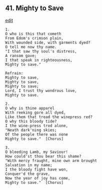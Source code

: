 
## 41.  Mighty to Save
[edit](https://docs.google.com/document/d/1cyRyBYaBV2hCwmAT6uQCHL9KplMCk0ib/edit?mode=html)



    1.
    O who is this that cometh
    From Edom's crimson plain,
    With wounded side, with garments dyed?
    O tell me now thy name.
    "I that saw thy soul's distress,
    A ransom gave;
    I that speak in righteousness,
    Mighty to save."

    Refrain:
    Mighty to save,
    Mighty to save,
    Mighty to save;
    Lord, I trust thy wondrous love,
    Mighty to save.

    2.
    O why is thine apparel
    With reeking gore all dyed,
    Like them that tread the winepress red?
    O why this bloody tide?
    I the wine-press trod alone, 
    "Neath dark'ning skies;
    Of the people there was none
    Mighty to save."  [Chorus]

    3.
    O bleeding Lamb, my Saviour!
    How could'st thou bear this shame?
    "With mercy fraught, mine own arm brought
    Salvation in my name;
    I the bloody fight have won,
    Conquer'd the grave,
    Now the year of joy has come,
    Mighty to save."  [Chorus]

